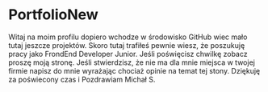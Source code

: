 # PortfolioNew
Witaj na moim profilu dopiero wchodze w środowisko GitHub wiec mało tutaj jeszcze projektów. Skoro tutaj trafiłeś pewnie wiesz, że poszukuję pracy jako FrondEnd Developer Junior. Jeśli poświęcisz chwilkę zobacz proszę moją stronę. Jeśli stwierdzisz, że nie ma dla mnie miejsca w twojej firmie napisz do mnie wyrażając chociaż opinie na temat tej stony. Dziękuję za poświecony czas i Pozdrawiam Michał S.
